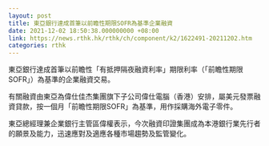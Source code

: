 ```yaml
---
layout: post
title: 東亞銀行達成首筆以前瞻性期限SOFR為基準企業融資
date: 2021-12-02 18:50:38.000000000 +08:00
link: https://news.rthk.hk/rthk/ch/component/k2/1622491-20211202.htm
categories: rthk
---
```


東亞銀行達成首筆以前瞻性「有抵押隔夜融資利率」期限利率（「前瞻性期限SOFR」）為基準的企業融資交易。

有關融資由東亞為偉仕佳杰集團旗下子公司偉仕電腦（香港）安排，屬美元發票融資貸款，按一個月「前瞻性期限SOFR」為基準，用作採購海外電子零件。  
 
東亞總經理兼企業銀行主管區偉權表示，今次融資印證集團成為本港銀行業先行者的願景及能力，迅速應對及適應各種市場趨勢及監管變化。
